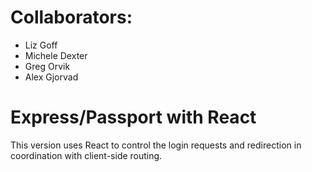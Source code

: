 
# Collaborators:

* Liz Goff
* Michele Dexter
* Greg Orvik
* Alex Gjorvad

# Express/Passport with React
This version uses React to control the login requests and redirection in coordination with client-side routing.